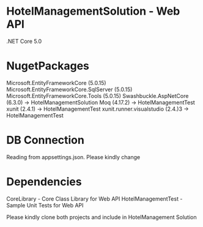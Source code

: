 HotelManagementSolution - Web API
================================
.NET Core 5.0

NugetPackages
================================
Microsoft.EntityFrameworkCore (5.0.15)
Microsoft.EntityFrameworkCore.SqlServer (5.0.15)
Microsoft.EntityFrameworkCore.Tools  (5.0.15)
Swashbuckle.AspNetCore (6.3.0)		-> HotelManagementSolution
Moq (4.17.2)						-> HotelManagementTest
xunit (2.4.1)						-> HotelManagementTest
xunit.runner.visualstudio (2.4.)3	-> HotelManagementTest

DB Connection
===============================
Reading from appsettings.json. Please kindly change

Dependencies
===============================
CoreLibrary - Core Class Library for Web API
HotelManagementTest - Sample Unit Tests for Web API

Please kindly clone both projects and include in HotelManagement Solution
